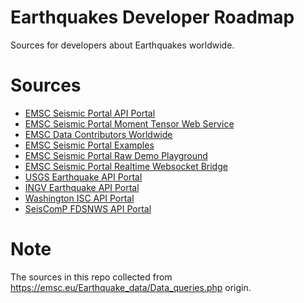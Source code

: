 # Earthquakes Developer Roadmap
Sources for developers about Earthquakes worldwide.

# Sources
* [EMSC Seismic Portal API Portal](https://seismicportal.eu/fdsnws/event/1/docs#/) 
* [EMSC Seismic Portal Moment Tensor Web Service](https://seismicportal.eu/mtws/)
* [EMSC Data Contributors Worldwide](https://www.emsc-csem.org/Files/epos/specifications/Specs_MT-WS.pdf)
* [EMSC Seismic Portal Examples](https://github.com/EMSC-CSEM/Hands-on-Session)
* [EMSC Seismic Portal Raw Demo Playground](https://seismicportal.eu/fdsn-wsevent.html)
* [EMSC Seismic Portal Realtime Websocket Bridge](https://www.seismicportal.eu/realtime.html)
* [USGS Earthquake API Portal](https://earthquake.usgs.gov/fdsnws/event/1/)
* [INGV Earthquake API Portal](https://webservices.ingv.it/swagger-ui/dist/?url=https://ingv.github.io/openapi/fdsnws/event/0.0.1/event.yaml)
* [Washington ISC API Portal](http://isc-mirror.iris.washington.edu/fdsnws/event/1/)
* [SeisComP FDSNWS API Portal](https://geofon.gfz-potsdam.de/fdsnws/event/1/)

# Note
The sources in this repo collected from https://emsc.eu/Earthquake_data/Data_queries.php origin.
